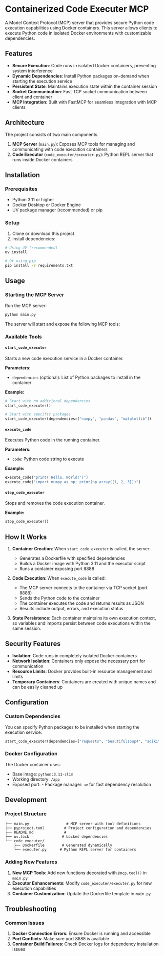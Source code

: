 # Containerized Code Executer MCP

A Model Context Protocol (MCP) server that provides secure Python code execution capabilities using Docker containers. This server allows clients to execute Python code in isolated Docker environments with customizable dependencies.

## Features

- **Secure Execution**: Code runs in isolated Docker containers, preventing system interference
- **Dynamic Dependencies**: Install Python packages on-demand when starting the execution service
- **Persistent State**: Maintains execution state within the container session
- **Socket Communication**: Fast TCP socket communication between client and container
- **MCP Integration**: Built with FastMCP for seamless integration with MCP clients

## Architecture

The project consists of two main components:

1. **MCP Server** (`main.py`): Exposes MCP tools for managing and communicating with code execution containers
2. **Code Executor** (`code_executer/executer.py`): Python REPL server that runs inside Docker containers

## Installation

### Prerequisites

- Python 3.11 or higher
- Docker Desktop or Docker Engine
- UV package manager (recommended) or pip

### Setup

1. Clone or download this project
2. Install dependencies:

```bash
# Using UV (recommended)
uv install

# Or using pip
pip install -r requirements.txt
```

## Usage

### Starting the MCP Server

Run the MCP server:

```bash
python main.py
```

The server will start and expose the following MCP tools:

### Available Tools

#### `start_code_executer`

Starts a new code execution service in a Docker container.

**Parameters:**
- `dependencies` (optional): List of Python packages to install in the container

**Example:**
```python
# Start with no additional dependencies
start_code_executer()

# Start with specific packages
start_code_executer(dependencies=["numpy", "pandas", "matplotlib"])
```

#### `execute_code`

Executes Python code in the running container.

**Parameters:**
- `code`: Python code string to execute

**Example:**
```python
execute_code("print('Hello, World!')")
execute_code("import numpy as np; print(np.array([1, 2, 3]))")
```

#### `stop_code_executer`

Stops and removes the code execution container.

**Example:**
```python
stop_code_executer()
```

## How It Works

1. **Container Creation**: When `start_code_executer` is called, the server:
   - Generates a Dockerfile with specified dependencies
   - Builds a Docker image with Python 3.11 and the executor script
   - Runs a container exposing port 8888

2. **Code Execution**: When `execute_code` is called:
   - The MCP server connects to the container via TCP socket (port 8888)
   - Sends the Python code to the container
   - The container executes the code and returns results as JSON
   - Results include output, errors, and execution status

3. **State Persistence**: Each container maintains its own execution context, so variables and imports persist between code executions within the same session.

## Security Features

- **Isolation**: Code runs in completely isolated Docker containers
- **Network Isolation**: Containers only expose the necessary port for communication
- **Resource Limits**: Docker provides built-in resource management and limits
- **Temporary Containers**: Containers are created with unique names and can be easily cleaned up

## Configuration

### Custom Dependencies

You can specify Python packages to be installed when starting the execution service:

```python
start_code_executer(dependencies=["requests", "beautifulsoup4", "scikit-learn"])
```

### Docker Configuration

The Docker container uses:
- Base image: `python:3.11-slim`
- Working directory: `/app`
- Exposed port: - Package manager: `uv` for fast dependency resolution

## Development

### Project Structure

```
├── main.py                 # MCP server with tool definitions
├── pyproject.toml         # Project configuration and dependencies
├── README.md              #
├── uv.lock               # Locked dependencies
└── code_executer/
    ├── Dockerfile        # Generated dynamically
    └── executer.py      # Python REPL server for containers
```

### Adding New Features

1. **New MCP Tools**: Add new functions decorated with `@mcp.tool()` in `main.py`
2. **Executor Enhancements**: Modify `code_executer/executer.py` for new execution capabilities
3. **Container Customization**: Update the Dockerfile template in `main.py`

## Troubleshooting

### Common Issues

1. **Docker Connection Errors**: Ensure Docker is running and accessible
2. **Port Conflicts**: Make sure port 8888 is available
3. **Container Build Failures**: Check Docker logs for dependency installation issues
